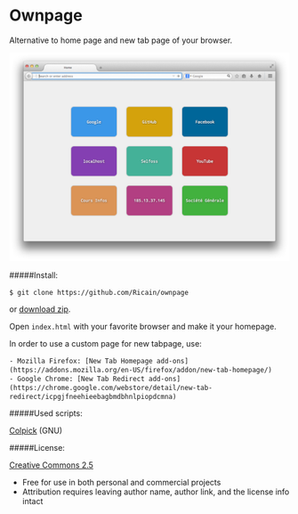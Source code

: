 # Ownpage

Alternative to home page and new tab page of your browser.

![example](example.png)

#####Install:

```
$ git clone https://github.com/Ricain/ownpage
```
or [download zip](https://github.com/Ricain/ownpage/archive/master.zip).

Open `index.html` with your favorite browser and make it your homepage.

In order to use a custom page for new tabpage, use:

	- Mozilla Firefox: [New Tab Homepage add-ons](https://addons.mozilla.org/en-US/firefox/addon/new-tab-homepage/)
	- Google Chrome: [New Tab Redirect add-ons](https://chrome.google.com/webstore/detail/new-tab-redirect/icpgjfneehieebagbmdbhnlpiopdcmna)

#####Used scripts:

[Colpick](http://colpick.com) (GNU)

#####License:

[Creative Commons 2.5](http://creativecommons.org/licenses/by/2.5/)

- Free for use in both personal and commercial projects
- Attribution requires leaving author name, author link, and the license info intact
